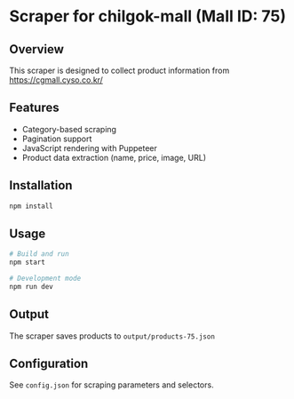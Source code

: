 # Scraper for chilgok-mall (Mall ID: 75)

## Overview
This scraper is designed to collect product information from https://cgmall.cyso.co.kr/

## Features
- Category-based scraping
- Pagination support
- JavaScript rendering with Puppeteer
- Product data extraction (name, price, image, URL)

## Installation
```bash
npm install
```

## Usage
```bash
# Build and run
npm start

# Development mode
npm run dev
```

## Output
The scraper saves products to `output/products-75.json`

## Configuration
See `config.json` for scraping parameters and selectors.
